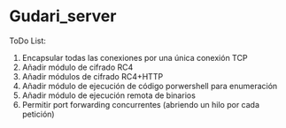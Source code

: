 # Gudari_server

ToDo List:
1. Encapsular todas las conexiones por una única conexión TCP
2. Añadir módulo de cifrado RC4
3. Añadir módulos de cifrado RC4+HTTP
4. Añadir módulo de ejecución de código porwershell para enumeración
5. Añadir módulo de ejecución remota de binarios
6. Permitir port forwarding concurrentes (abriendo un hilo por cada petición)
